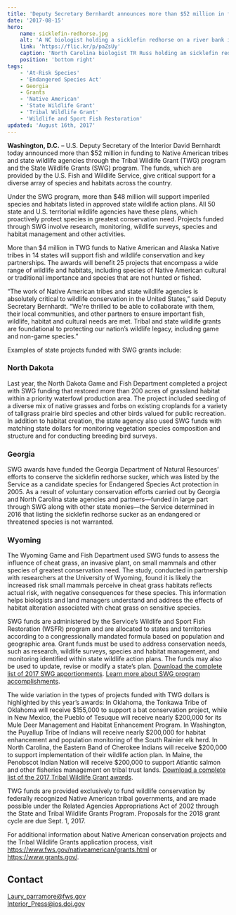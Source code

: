 ```yaml
---
title: 'Deputy Secretary Bernhardt announces more than $52 million in federal funding to bolster tribal, state wildlife conservation projects'
date: '2017-08-15'
hero:
    name: sicklefin-redhorse.jpg
    alt: 'A NC biologist holding a sicklefin redhorse on a river bank in front of a hydroelectric dam.'
    link: 'https://flic.kr/p/paZsUy'
    caption: 'North Carolina biologist TR Russ holding an sicklefin redhorse. Photo by Mark Cantrell, USFWS.'
    position: 'bottom right'
tags:
    - 'At-Risk Species'
    - 'Endangered Species Act'
    - Georgia
    - Grants
    - 'Native American'
    - 'State Wildlife Grant'
    - 'Tribal Wildlife Grant'
    - 'Wildlife and Sport Fish Restoration'
updated: 'August 16th, 2017'
---
```


**Washington, D.C.** – U.S. Deputy Secretary of the Interior David Bernhardt today announced more than $52 million in funding to Native American tribes and state wildlife agencies through the Tribal Wildlife Grant (TWG) program and the State Wildlife Grants (SWG) program. The funds, which are provided by the U.S. Fish and Wildlife Service, give critical support for a diverse array of species and habitats across the country.

Under the SWG program, more than $48 million will support imperiled species and habitats listed in approved state wildlife action plans. All 50 state and U.S. territorial wildlife agencies have these plans, which proactively protect species in greatest conservation need. Projects funded through SWG involve research, monitoring, wildlife surveys, species and habitat management and other activities.

More than $4 million in TWG funds to Native American and Alaska Native tribes in 14 states will support fish and wildlife conservation and key partnerships. The awards will benefit 25 projects that encompass a wide range of wildlife and habitats, including species of Native American cultural or traditional importance and species that are not hunted or fished.

“The work of Native American tribes and state wildlife agencies is absolutely critical to wildlife conservation in the United States,” said Deputy Secretary Bernhardt. “We&#39;re thrilled to be able to collaborate with them, their local communities, and other partners to ensure important fish, wildlife, habitat and cultural needs are met. Tribal and state wildlife grants are foundational to protecting our nation’s wildlife legacy, including game and non-game species.”

Examples of state projects funded with SWG grants include:

### North Dakota

Last year, the North Dakota Game and Fish Department completed a project with SWG funding that restored more than 200 acres of grassland habitat within a priority waterfowl production area. The project included seeding of a diverse mix of native grasses and forbs on existing croplands for a variety of tallgrass prairie bird species and other birds valued for public recreation. In addition to habitat creation, the state agency also used SWG funds with matching state dollars for monitoring vegetation species composition and structure and for conducting breeding bird surveys.

### Georgia

SWG awards have funded the Georgia Department of Natural Resources’ efforts to conserve the sicklefin redhorse sucker, which was listed by the Service as a candidate species for
Endangered Species Act protection in 2005. As a result of voluntary conservation efforts carried out by Georgia and North Carolina state agencies and partners—funded in large part through SWG along with other state monies—the Service determined in 2016 that listing the sicklefin redhorse sucker as an endangered or threatened species is not warranted.

### Wyoming

The Wyoming Game and Fish Department used SWG funds to assess the influence of cheat grass, an invasive plant, on small mammals and other species of greatest conservation need. The study, conducted in partnership with researchers at the University of Wyoming, found it is likely the increased risk small mammals perceive in cheat grass habitats reflects actual risk, with negative consequences for these species. This information helps biologists and land managers understand and address the effects of habitat alteration associated with cheat grass on sensitive species.

SWG funds are administered by the Service’s Wildlife and Sport Fish Restoration (WSFR) program and are allocated to states and territories according to a congressionally mandated
formula based on population and geographic area. Grant funds must be used to address conservation needs, such as research, wildlife surveys, species and habitat management, and
monitoring identified within state wildlife action plans. The funds may also be used to update, revise or modify a state’s plan. [Download the complete list of 2017 SWG apportionments](https://wsfrprograms.fws.gov/Subpages/GrantPrograms/SWG/SWG_Funding.htm). [Learn more about SWG program accomplishments](https://wsfrprograms.fws.gov/Subpages/GrantPrograms/SWG/SWG.htm).

The wide variation in the types of projects funded with TWG dollars is highlighted by this year’s awards: In Oklahoma, the Tonkawa Tribe of Oklahoma will receive $155,000 to support a bat conservation project, while in New Mexico, the Pueblo of Tesuque will receive nearly $200,000 for its Mule Deer Management and Habitat Enhancement Program. In Washington, the Puyallup Tribe of Indians will receive nearly $200,000 for habitat enhancement and population monitoring of the South Rainier elk herd. In North Carolina, the Eastern Band of Cherokee Indians will receive $200,000 to support implementation of their wildlife action plan. In Maine, the Penobscot Indian Nation will receive $200,000 to support Atlantic salmon and other fisheries management on tribal trust lands. [Download a complete list of the 2017 Tribal Wildlife Grant awards](https://www.fws.gov/nativeamerican/grants.html).

TWG funds are provided exclusively to fund wildlife conservation by federally recognized Native American tribal governments, and are made possible under the Related Agencies Appropriations Act of 2002 through the State and Tribal Wildlife Grants Program. Proposals for the 2018 grant cycle are due Sept. 1, 2017.

For additional information about Native American conservation projects and the Tribal Wildlife Grants application process, visit https://www.fws.gov/nativeamerican/grants.html or https://www.grants.gov/.

## Contact

[Laury_parramore@fws.gov](mailto:Laury_parramore@fws.gov)  
[Interior_Press@ios.doi.gov](mailto:Interior_Press@ios.doi.gov)
